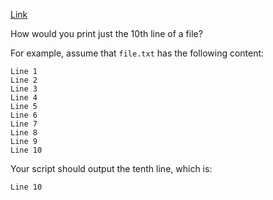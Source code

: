 [Link](https://leetcode.com/problems/tenth-line/description/)

How would you print just the 10th line of a file?

For example, assume that `file.txt` has the following content:

```
Line 1
Line 2
Line 3
Line 4
Line 5
Line 6
Line 7
Line 8
Line 9
Line 10
```

Your script should output the tenth line, which is:
```
Line 10
```
